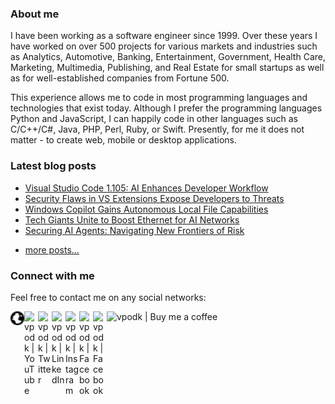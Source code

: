 ### About me

I have been working as a software engineer since 1999. Over these years I have worked on over 500 projects for various markets and industries such as Analytics, Automotive, Banking, Entertainment, Government, Health Care, Marketing, Multimedia, Publishing, and Real Estate for small startups as well as for well-established companies from Fortune 500.

This experience allows me to code in most programming languages and technologies that exist today. Although I prefer the programming languages Python and JavaScript, I can happily code in other languages such as C/C++/C#, Java, PHP, Perl, Ruby, or Swift. Presently, for me it does not matter - to create web, mobile or desktop applications.

### Latest blog posts

<!-- BLOG-POST-LIST:START -->
- [Visual Studio Code 1.105: AI Enhances Developer Workflow](https://medium.com/majordigest/visual-studio-code-1-105-ai-enhances-developer-workflow-944ec4158417?source=rss-22947912adc0------2)
- [Security Flaws in VS Extensions Expose Developers to Threats](https://medium.com/majordigest/security-flaws-in-vs-extensions-expose-developers-to-threats-45f54c081200?source=rss-22947912adc0------2)
- [Windows Copilot Gains Autonomous Local File Capabilities](https://medium.com/majordigest/windows-copilot-gains-autonomous-local-file-capabilities-d072281853b7?source=rss-22947912adc0------2)
- [Tech Giants Unite to Boost Ethernet for AI Networks](https://medium.com/majordigest/tech-giants-unite-to-boost-ethernet-for-ai-networks-139dc55ca526?source=rss-22947912adc0------2)
- [Securing AI Agents: Navigating New Frontiers of Risk](https://medium.com/majordigest/securing-ai-agents-navigating-new-frontiers-of-risk-77c81fca9230?source=rss-22947912adc0------2)
<!-- BLOG-POST-LIST:END -->
- [more posts...](https://medium.com/@vpodk)

### Connect with me
Feel free to contact me on any social networks:

[<img align="left" alt="vpodk.com" width="22px" src="https://raw.githubusercontent.com/iconic/open-iconic/master/svg/globe.svg" />][website]
[<img align="left" alt="vpodk | YouTube" width="22px" src="https://cdn.jsdelivr.net/npm/simple-icons@v3/icons/youtube.svg" />][youtube]
[<img align="left" alt="vpodk | Twitter" width="22px" src="https://cdn.jsdelivr.net/npm/simple-icons@v3/icons/twitter.svg" />][twitter]
[<img align="left" alt="vpodk | LinkedIn" width="22px" src="https://cdn.jsdelivr.net/npm/simple-icons@v3/icons/linkedin.svg" />][linkedin]
[<img align="left" alt="vpodk | Instagram" width="22px" src="https://cdn.jsdelivr.net/npm/simple-icons@v3/icons/instagram.svg" />][instagram]
[<img align="left" alt="vpodk | Facebook" width="22px" src="https://cdn.jsdelivr.net/npm/simple-icons@v3/icons/facebook.svg" />][facebook]
[<img align="left" alt="vpodk | Facebook" width="22px" src="https://cdn.jsdelivr.net/npm/simple-icons@v3/icons/medium.svg" />][medium]
[<img align="left" alt="vpodk | Buy me a coffee" height="24px" src="https://cdn.buymeacoffee.com/buttons/default-yellow.png" />][buymeacoffee]
<br>

<!-- Meta data -->
[website]: https://vpodk.com
[twitter]: https://twitter.com/vpodk
[youtube]: https://youtube.com/@vpodk
[instagram]: https://instagram.com/vpodk
[linkedin]: https://linkedin.com/in/vpodk
[facebook]: https://facebook.com/vpodk
[medium]: https://medium.com/@vpodk
[buymeacoffee]: https://www.buymeacoffee.com/vpodk
